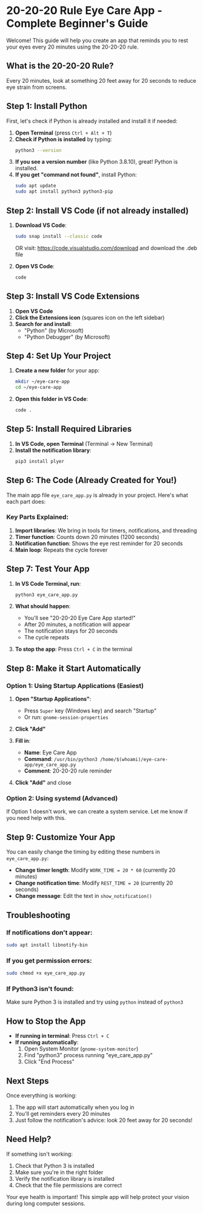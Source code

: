 # 20-20-20 Rule Eye Care App - Complete Beginner's Guide

Welcome! This guide will help you create an app that reminds you to rest your eyes every 20 minutes using the 20-20-20 rule.

## What is the 20-20-20 Rule?
Every 20 minutes, look at something 20 feet away for 20 seconds to reduce eye strain from screens.

## Step 1: Install Python

First, let's check if Python is already installed and install it if needed:

1. **Open Terminal** (press `Ctrl + Alt + T`)
2. **Check if Python is installed** by typing:
   ```bash
   python3 --version
   ```
3. **If you see a version number** (like Python 3.8.10), great! Python is installed.
4. **If you get "command not found"**, install Python:
   ```bash
   sudo apt update
   sudo apt install python3 python3-pip
   ```

## Step 2: Install VS Code (if not already installed)

1. **Download VS Code**:
   ```bash
   sudo snap install --classic code
   ```
   OR visit: https://code.visualstudio.com/download and download the .deb file

2. **Open VS Code**:
   ```bash
   code
   ```

## Step 3: Install VS Code Extensions

1. **Open VS Code**
2. **Click the Extensions icon** (squares icon on the left sidebar)
3. **Search for and install**:
   - "Python" (by Microsoft)
   - "Python Debugger" (by Microsoft)

## Step 4: Set Up Your Project

1. **Create a new folder** for your app:
   ```bash
   mkdir ~/eye-care-app
   cd ~/eye-care-app
   ```

2. **Open this folder in VS Code**:
   ```bash
   code .
   ```

## Step 5: Install Required Libraries

1. **In VS Code, open Terminal** (Terminal → New Terminal)
2. **Install the notification library**:
   ```bash
   pip3 install plyer
   ```

## Step 6: The Code (Already Created for You!)

The main app file `eye_care_app.py` is already in your project. Here's what each part does:

### Key Parts Explained:

1. **Import libraries**: We bring in tools for timers, notifications, and threading
2. **Timer function**: Counts down 20 minutes (1200 seconds)
3. **Notification function**: Shows the eye rest reminder for 20 seconds
4. **Main loop**: Repeats the cycle forever

## Step 7: Test Your App

1. **In VS Code Terminal, run**:
   ```bash
   python3 eye_care_app.py
   ```

2. **What should happen**:
   - You'll see "20-20-20 Eye Care App started!"
   - After 20 minutes, a notification will appear
   - The notification stays for 20 seconds
   - The cycle repeats

3. **To stop the app**: Press `Ctrl + C` in the terminal

## Step 8: Make it Start Automatically

### Option 1: Using Startup Applications (Easiest)

1. **Open "Startup Applications"**:
   - Press `Super` key (Windows key) and search "Startup"
   - Or run: `gnome-session-properties`

2. **Click "Add"**
3. **Fill in**:
   - **Name**: Eye Care App
   - **Command**: `/usr/bin/python3 /home/$(whoami)/eye-care-app/eye_care_app.py`
   - **Comment**: 20-20-20 rule reminder

4. **Click "Add"** and close

### Option 2: Using systemd (Advanced)

If Option 1 doesn't work, we can create a system service. Let me know if you need help with this.

## Step 9: Customize Your App

You can easily change the timing by editing these numbers in `eye_care_app.py`:

- **Change timer length**: Modify `WORK_TIME = 20 * 60` (currently 20 minutes)
- **Change notification time**: Modify `REST_TIME = 20` (currently 20 seconds)
- **Change message**: Edit the text in `show_notification()`

## Troubleshooting

### If notifications don't appear:
```bash
sudo apt install libnotify-bin
```

### If you get permission errors:
```bash
sudo chmod +x eye_care_app.py
```

### If Python3 isn't found:
Make sure Python 3 is installed and try using `python` instead of `python3`

## How to Stop the App

- **If running in terminal**: Press `Ctrl + C`
- **If running automatically**: 
  1. Open System Monitor (`gnome-system-monitor`)
  2. Find "python3" process running "eye_care_app.py"
  3. Click "End Process"

## Next Steps

Once everything is working:
1. The app will start automatically when you log in
2. You'll get reminders every 20 minutes
3. Just follow the notification's advice: look 20 feet away for 20 seconds!

## Need Help?

If something isn't working:
1. Check that Python 3 is installed
2. Make sure you're in the right folder
3. Verify the notification library is installed
4. Check that the file permissions are correct

Your eye health is important! This simple app will help protect your vision during long computer sessions.